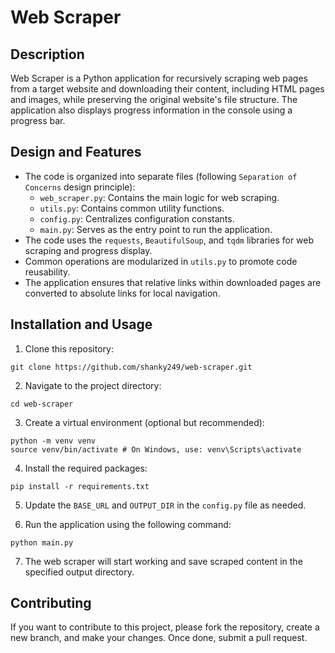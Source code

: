 # Web Scraper

## Description
Web Scraper is a Python application for recursively scraping web pages from a target website and downloading their content, including HTML pages and images, while preserving the original website's file structure. The application also displays progress information in the console using a progress bar.

## Design and Features
- The code is organized into separate files (following `Separation of Concerns` design principle):
  - `web_scraper.py`: Contains the main logic for web scraping.
  - `utils.py`: Contains common utility functions.
  - `config.py`: Centralizes configuration constants.
  - `main.py`: Serves as the entry point to run the application.
- The code uses the `requests`, `BeautifulSoup`, and `tqdm` libraries for web scraping and progress display.
- Common operations are modularized in `utils.py` to promote code reusability.
- The application ensures that relative links within downloaded pages are converted to absolute links for local navigation.

## Installation and Usage

1. Clone this repository:
```
git clone https://github.com/shanky249/web-scraper.git
```

2. Navigate to the project directory:
```
cd web-scraper
```

3. Create a virtual environment (optional but recommended):
```
python -m venv venv
source venv/bin/activate # On Windows, use: venv\Scripts\activate
```

4. Install the required packages:
```
pip install -r requirements.txt
```

5. Update the `BASE_URL` and `OUTPUT_DIR` in the `config.py` file as needed.

6. Run the application using the following command:
```
python main.py
```

7. The web scraper will start working and save scraped content in the specified output directory.

## Contributing
If you want to contribute to this project, please fork the repository, create a new branch, and make your changes. Once done, submit a pull request.
